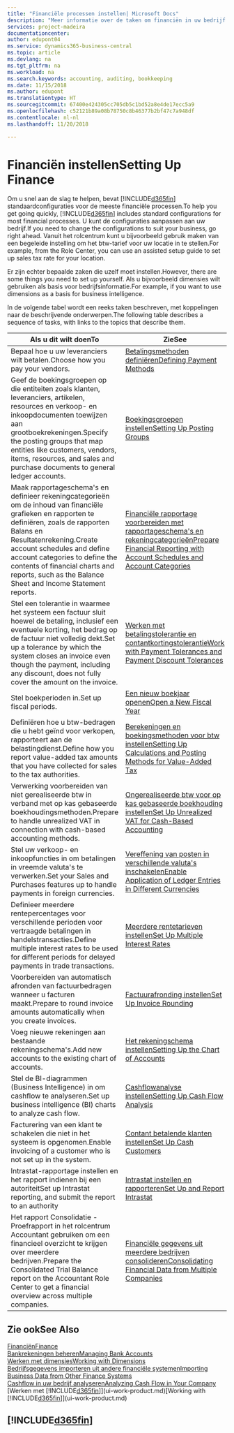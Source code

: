 ```yaml
---
title: "Financiële processen instellen| Microsoft Docs"
description: "Meer informatie over de taken om financiën in uw bedrijf in te stellen voor al uw boekhoudings-, controle- of boekingsbehoeften."
services: project-madeira
documentationcenter: 
author: edupont04
ms.service: dynamics365-business-central
ms.topic: article
ms.devlang: na
ms.tgt_pltfrm: na
ms.workload: na
ms.search.keywords: accounting, auditing, bookkeeping
ms.date: 11/15/2018
ms.author: edupont
ms.translationtype: HT
ms.sourcegitcommit: 67400e424305cc705db5c1bd52a8e4de17ecc5a9
ms.openlocfilehash: c52121b89a08b78750c8b46377b2bf47c7a948df
ms.contentlocale: nl-nl
ms.lasthandoff: 11/20/2018

---
```

# <a name="setting-up-finance"></a><span data-ttu-id="888bd-103">Financiën instellen</span><span class="sxs-lookup"><span data-stu-id="888bd-103">Setting Up Finance</span></span>
<span data-ttu-id="888bd-104">Om u snel aan de slag te helpen, bevat [!INCLUDE[d365fin](includes/d365fin_md.md)] standaardconfiguraties voor de meeste financiële processen.</span><span class="sxs-lookup"><span data-stu-id="888bd-104">To help you get going quickly, [!INCLUDE[d365fin](includes/d365fin_md.md)] includes standard configurations for most financial processes.</span></span> <span data-ttu-id="888bd-105">U kunt de configuraties aanpassen aan uw bedrijf.</span><span class="sxs-lookup"><span data-stu-id="888bd-105">If you need to change the configurations to suit your business, go right ahead.</span></span> <span data-ttu-id="888bd-106">Vanuit het rolcentrum kunt u bijvoorbeeld gebruik maken van een begeleide instelling om het btw-tarief voor uw locatie in te stellen.</span><span class="sxs-lookup"><span data-stu-id="888bd-106">For example, from the Role Center, you can use an assisted setup guide to set up sales tax rate for your location.</span></span>  

<span data-ttu-id="888bd-107">Er zijn echter bepaalde zaken die uzelf moet instellen.</span><span class="sxs-lookup"><span data-stu-id="888bd-107">However, there are some things you need to set up yourself.</span></span> <span data-ttu-id="888bd-108">Als u bijvoorbeeld dimensies wilt gebruiken als basis voor bedrijfsinformatie.</span><span class="sxs-lookup"><span data-stu-id="888bd-108">For example, if you want to use dimensions as a basis for business intelligence.</span></span>  

<span data-ttu-id="888bd-109">In de volgende tabel wordt een reeks taken beschreven, met koppelingen naar de beschrijvende onderwerpen.</span><span class="sxs-lookup"><span data-stu-id="888bd-109">The following table describes a sequence of tasks, with links to the topics that describe them.</span></span>

| <span data-ttu-id="888bd-110">Als u dit wilt doen</span><span class="sxs-lookup"><span data-stu-id="888bd-110">To</span></span> | <span data-ttu-id="888bd-111">Zie</span><span class="sxs-lookup"><span data-stu-id="888bd-111">See</span></span> |
| --- | --- |
| <span data-ttu-id="888bd-112">Bepaal hoe u uw leveranciers wilt betalen.</span><span class="sxs-lookup"><span data-stu-id="888bd-112">Choose how you pay your vendors.</span></span> |[<span data-ttu-id="888bd-113">Betalingsmethoden definiëren</span><span class="sxs-lookup"><span data-stu-id="888bd-113">Defining Payment Methods</span></span>](finance-payment-methods.md) |
| <span data-ttu-id="888bd-114">Geef de boekingsgroepen op die entiteiten zoals klanten, leveranciers, artikelen, resources en verkoop- en inkoopdocumenten toewijzen aan grootboekrekeningen.</span><span class="sxs-lookup"><span data-stu-id="888bd-114">Specify the posting groups that map entities like customers, vendors, items, resources, and sales and purchase documents to general ledger accounts.</span></span> |[<span data-ttu-id="888bd-115">Boekingsgroepen instellen</span><span class="sxs-lookup"><span data-stu-id="888bd-115">Setting Up Posting Groups</span></span>](finance-posting-groups.md)|
|<span data-ttu-id="888bd-116">Maak rapportageschema's en definieer rekeningcategorieën om de inhoud van financiële grafieken en rapporten te definiëren, zoals de rapporten Balans en Resultatenrekening.</span><span class="sxs-lookup"><span data-stu-id="888bd-116">Create account schedules and define account categories to define the contents of financial charts and reports, such as the Balance Sheet and Income Statement reports.</span></span>|[<span data-ttu-id="888bd-117">Financiële rapportage voorbereiden met rapportageschema's en rekeningcategorieën</span><span class="sxs-lookup"><span data-stu-id="888bd-117">Prepare Financial Reporting with Account Schedules and Account Categories</span></span>](bi-how-work-account-schedule.md)|
|<span data-ttu-id="888bd-118">Stel een tolerantie in waarmee het systeem een factuur sluit hoewel de betaling, inclusief een eventuele korting, het bedrag op de factuur niet volledig dekt.</span><span class="sxs-lookup"><span data-stu-id="888bd-118">Set up a tolerance by which the system closes an invoice even though the payment, including any discount, does not fully cover the amount on the invoice.</span></span>|[<span data-ttu-id="888bd-119">Werken met betalingstolerantie en contantkortingstolerantie</span><span class="sxs-lookup"><span data-stu-id="888bd-119">Work with Payment Tolerances and Payment Discount Tolerances</span></span>](finance-payment-tolerance-and-payment-discount-tolerance.md)|
| <span data-ttu-id="888bd-120">Stel boekperioden in.</span><span class="sxs-lookup"><span data-stu-id="888bd-120">Set up fiscal periods.</span></span> |[<span data-ttu-id="888bd-121">Een nieuw boekjaar openen</span><span class="sxs-lookup"><span data-stu-id="888bd-121">Open a New Fiscal Year</span></span>](finance-how-open-new-fiscal-year.md) |
| <span data-ttu-id="888bd-122">Definiëren hoe u btw-bedragen die u hebt geïnd voor verkopen, rapporteert aan de belastingdienst.</span><span class="sxs-lookup"><span data-stu-id="888bd-122">Define how you report value-added tax amounts that you have collected for sales to the tax authorities.</span></span> |[<span data-ttu-id="888bd-123">Berekeningen en boekingsmethoden voor btw instellen</span><span class="sxs-lookup"><span data-stu-id="888bd-123">Setting Up Calculations and Posting Methods for Value-Added Tax</span></span>](finance-setup-vat.md)|
|<span data-ttu-id="888bd-124">Verwerking voorbereiden van niet gerealiseerde btw in verband met op kas gebaseerde boekhoudingsmethoden.</span><span class="sxs-lookup"><span data-stu-id="888bd-124">Prepare to handle unrealized VAT in connection with cash-based accounting methods.</span></span>|[<span data-ttu-id="888bd-125">Ongerealiseerde btw voor op kas gebaseerde boekhouding instellen</span><span class="sxs-lookup"><span data-stu-id="888bd-125">Set Up Unrealized VAT for Cash-Based Accounting</span></span>](finance-setup-unrealized-vat.md)|
| <span data-ttu-id="888bd-126">Stel uw verkoop- en inkoopfuncties in om betalingen in vreemde valuta's te verwerken.</span><span class="sxs-lookup"><span data-stu-id="888bd-126">Set your Sales and Purchases features up to handle payments in foreign currencies.</span></span>|[<span data-ttu-id="888bd-127">Vereffening van posten in verschillende valuta's inschakelen</span><span class="sxs-lookup"><span data-stu-id="888bd-127">Enable Application of Ledger Entries in Different Currencies</span></span>](finance-how-enable-application-ledger-entries-different-currencies.md)
|<span data-ttu-id="888bd-128">Definieer meerdere rentepercentages voor verschillende perioden voor vertraagde betalingen in handelstransacties.</span><span class="sxs-lookup"><span data-stu-id="888bd-128">Define multiple interest rates to be used for different periods for delayed payments in trade transactions.</span></span>|[<span data-ttu-id="888bd-129">Meerdere rentetarieven instellen</span><span class="sxs-lookup"><span data-stu-id="888bd-129">Set Up Multiple Interest Rates</span></span>](finance-how-to-set-up-multiple-interest-rates.md)|
|<span data-ttu-id="888bd-130">Voorbereiden van automatisch afronden van factuurbedragen wanneer u facturen maakt.</span><span class="sxs-lookup"><span data-stu-id="888bd-130">Prepare to round invoice amounts automatically when you create invoices.</span></span>|[<span data-ttu-id="888bd-131">Factuurafronding instellen</span><span class="sxs-lookup"><span data-stu-id="888bd-131">Set Up Invoice Rounding</span></span>](finance-set-up-invoice-rounding.md)|
| <span data-ttu-id="888bd-132">Voeg nieuwe rekeningen aan bestaande rekeningschema's.</span><span class="sxs-lookup"><span data-stu-id="888bd-132">Add new accounts to the existing chart of accounts.</span></span> |[<span data-ttu-id="888bd-133">Het rekeningschema instellen</span><span class="sxs-lookup"><span data-stu-id="888bd-133">Setting Up the Chart of Accounts</span></span>](finance-setup-chart-accounts.md) |
| <span data-ttu-id="888bd-134">Stel de BI-diagrammen (Business Intelligence) in om cashflow te analyseren.</span><span class="sxs-lookup"><span data-stu-id="888bd-134">Set up business intelligence (BI) charts to analyze cash flow.</span></span> |[<span data-ttu-id="888bd-135">Cashflowanalyse instellen</span><span class="sxs-lookup"><span data-stu-id="888bd-135">Setting Up Cash Flow Analysis</span></span>](finance-setup-cash-flow-analyses.md) |
|<span data-ttu-id="888bd-136">Facturering van een klant te schakelen die niet in het systeem is opgenomen.</span><span class="sxs-lookup"><span data-stu-id="888bd-136">Enable invoicing of a customer who is not set up in the system.</span></span>|[<span data-ttu-id="888bd-137">Contant betalende klanten instellen</span><span class="sxs-lookup"><span data-stu-id="888bd-137">Set Up Cash Customers</span></span>](finance-how-to-set-up-cash-customers.md)|
| <span data-ttu-id="888bd-138">Intrastat-rapportage instellen en het rapport indienen bij een autoriteit</span><span class="sxs-lookup"><span data-stu-id="888bd-138">Set up Intrastat reporting, and submit the report to an authority</span></span> | [<span data-ttu-id="888bd-139">Intrastat instellen en rapporteren</span><span class="sxs-lookup"><span data-stu-id="888bd-139">Set Up and Report Intrastat</span></span>](finance-how-setup-report-intrastat.md)|
|<span data-ttu-id="888bd-140">Het rapport Consolidatie - Proefrapport in het rolcentrum Accountant gebruiken om een financieel overzicht te krijgen over meerdere bedrijven.</span><span class="sxs-lookup"><span data-stu-id="888bd-140">Prepare the Consolidated Trial Balance report on the Accountant Role Center to get a financial overview across multiple companies.</span></span>|[<span data-ttu-id="888bd-141">Financiële gegevens uit meerdere bedrijven consolideren</span><span class="sxs-lookup"><span data-stu-id="888bd-141">Consolidating Financial Data from Multiple Companies</span></span>](finance-consolidated-company-reporting.md)|

## <a name="see-also"></a><span data-ttu-id="888bd-142">Zie ook</span><span class="sxs-lookup"><span data-stu-id="888bd-142">See Also</span></span>
[<span data-ttu-id="888bd-143">Financiën</span><span class="sxs-lookup"><span data-stu-id="888bd-143">Finance</span></span>](finance.md)  
[<span data-ttu-id="888bd-144">Bankrekeningen beheren</span><span class="sxs-lookup"><span data-stu-id="888bd-144">Managing Bank Accounts</span></span>](bank-manage-bank-accounts.md)  
[<span data-ttu-id="888bd-145">Werken met dimensies</span><span class="sxs-lookup"><span data-stu-id="888bd-145">Working with Dimensions</span></span>](finance-dimensions.md)  
[<span data-ttu-id="888bd-146">Bedrijfsgegevens importeren uit andere financiële systemen</span><span class="sxs-lookup"><span data-stu-id="888bd-146">Importing Business Data from Other Finance Systems</span></span>](across-import-data-configuration-packages.md)  
[<span data-ttu-id="888bd-147">Cashflow in uw bedrijf analyseren</span><span class="sxs-lookup"><span data-stu-id="888bd-147">Analyzing Cash Flow in Your Company</span></span>](finance-analyze-cash-flow.md)  
<span data-ttu-id="888bd-148">[Werken met [!INCLUDE[d365fin](includes/d365fin_md.md)]](ui-work-product.md)</span><span class="sxs-lookup"><span data-stu-id="888bd-148">[Working with [!INCLUDE[d365fin](includes/d365fin_md.md)]](ui-work-product.md)</span></span>  

## [!INCLUDE[d365fin](includes/free_trial_md.md)]  

